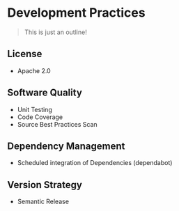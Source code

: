 # Development Practices

> This is just an outline!

## License

- Apache 2.0

## Software Quality

- Unit Testing
- Code Coverage
- Source Best Practices Scan

## Dependency Management

- Scheduled integration of Dependencies (dependabot)

## Version Strategy

- Semantic Release
